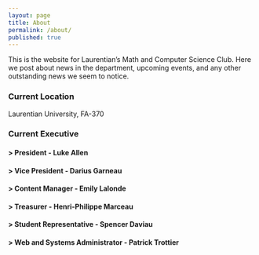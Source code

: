 ```yaml
---
layout: page
title: About
permalink: /about/
published: true
---
```


This is the website for Laurentian’s Math and Computer Science Club. Here we post about news in the department, upcoming events, and any other outstanding news we seem to notice.

### Current Location

Laurentian University, FA-370

### Current Executive

#### > President - Luke Allen 

#### > Vice President - Darius Garneau 

#### > Content Manager - Emily Lalonde 

#### > Treasurer - Henri-Philippe Marceau 

#### > Student Representative - Spencer Daviau

#### > Web and Systems Administrator - Patrick Trottier 
